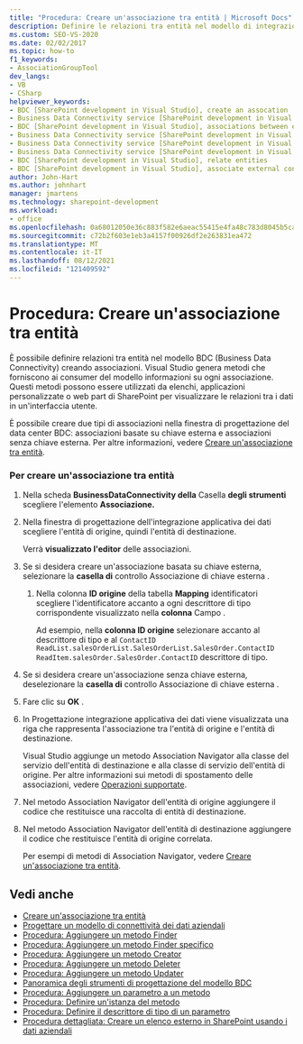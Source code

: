 ```yaml
---
title: "Procedura: Creare un'associazione tra entità | Microsoft Docs"
description: Definire le relazioni tra entità nel modello di integrazione applicativa dei dati (BDC) creando associazioni in Visual Studio.
ms.custom: SEO-VS-2020
ms.date: 02/02/2017
ms.topic: how-to
f1_keywords:
- AssociationGroupTool
dev_langs:
- VB
- CSharp
helpviewer_keywords:
- BDC [SharePoint development in Visual Studio], create an assocation
- Business Data Connectivity service [SharePoint development in Visual Studio], associations between entities
- BDC [SharePoint development in Visual Studio], associations between entities
- Business Data Connectivity service [SharePoint development in Visual Studio], create an assocation
- Business Data Connectivity service [SharePoint development in Visual Studio], associate external content types
- Business Data Connectivity service [SharePoint development in Visual Studio], relate entities
- BDC [SharePoint development in Visual Studio], relate entities
- BDC [SharePoint development in Visual Studio], associate external content types
author: John-Hart
ms.author: johnhart
manager: jmartens
ms.technology: sharepoint-development
ms.workload:
- office
ms.openlocfilehash: 0a68012050e36c883f582e6aeac55415e4fa48c783d8045b5cadfb245816b1be
ms.sourcegitcommit: c72b2f603e1eb3a4157f00926df2e263831ea472
ms.translationtype: MT
ms.contentlocale: it-IT
ms.lasthandoff: 08/12/2021
ms.locfileid: "121409592"
---
```

# <a name="how-to-create-an-association-between-entities"></a>Procedura: Creare un'associazione tra entità
  È possibile definire relazioni tra entità nel modello BDC (Business Data Connectivity) creando associazioni. Visual Studio genera metodi che forniscono ai consumer del modello informazioni su ogni associazione. Questi metodi possono essere utilizzati da elenchi, applicazioni personalizzate o web part di SharePoint per visualizzare le relazioni tra i dati in un'interfaccia utente.

 È possibile creare due tipi di associazioni nella finestra di progettazione del data center BDC: associazioni basate su chiave esterna e associazioni senza chiave esterna. Per altre informazioni, vedere [Creare un'associazione tra entità](../sharepoint/creating-an-association-between-entities.md).

### <a name="to-create-an-association-between-entities"></a>Per creare un'associazione tra entità

1. Nella scheda **BusinessDataConnectivity della** Casella **degli strumenti** scegliere l'elemento **Associazione.**

2. Nella finestra di progettazione dell'integrazione applicativa dei dati scegliere l'entità di origine, quindi l'entità di destinazione.

     Verrà **visualizzato l'editor** delle associazioni.

3. Se si desidera creare un'associazione basata su chiave esterna, selezionare la **casella di** controllo Associazione di chiave esterna .

    1. Nella colonna **ID origine** della tabella **Mapping** identificatori scegliere l'identificatore accanto a ogni descrittore di tipo corrispondente visualizzato nella **colonna** Campo .

         Ad esempio, nella **colonna ID origine** selezionare accanto al descrittore di tipo e al `ContactID` `ReadList.salesOrderList.SalesOrderList.SalesOrder.ContactID` `ReadItem.salesOrder.SalesOrder.ContactID` descrittore di tipo.

4. Se si desidera creare un'associazione senza chiave esterna, deselezionare la **casella di** controllo Associazione di chiave esterna .

5. Fare clic su **OK** .

6. In Progettazione integrazione applicativa dei dati viene visualizzata una riga che rappresenta l'associazione tra l'entità di origine e l'entità di destinazione.

     Visual Studio aggiunge un metodo Association Navigator alla classe del servizio dell'entità di destinazione e alla classe di servizio dell'entità di origine. Per altre informazioni sui metodi di spostamento delle associazioni, vedere [Operazioni supportate](/previous-versions/office/developer/sharepoint-2010/ee557363(v=office.14)).

7. Nel metodo Association Navigator dell'entità di origine aggiungere il codice che restituisce una raccolta di entità di destinazione.

8. Nel metodo Association Navigator dell'entità di destinazione aggiungere il codice che restituisce l'entità di origine correlata.

     Per esempi di metodi di Association Navigator, vedere [Creare un'associazione tra entità](../sharepoint/creating-an-association-between-entities.md).

## <a name="see-also"></a>Vedi anche
- [Creare un'associazione tra entità](../sharepoint/creating-an-association-between-entities.md)
- [Progettare un modello di connettività dei dati aziendali](../sharepoint/designing-a-business-data-connectivity-model.md)
- [Procedura: Aggiungere un metodo Finder](../sharepoint/how-to-add-a-finder-method.md)
- [Procedura: Aggiungere un metodo Finder specifico](../sharepoint/how-to-add-a-specific-finder-method.md)
- [Procedura: Aggiungere un metodo Creator](../sharepoint/how-to-add-a-creator-method.md)
- [Procedura: Aggiungere un metodo Deleter](../sharepoint/how-to-add-a-deleter-method.md)
- [Procedura: Aggiungere un metodo Updater](../sharepoint/how-to-add-an-updater-method.md)
- [Panoramica degli strumenti di progettazione del modello BDC](../sharepoint/bdc-model-design-tools-overview.md)
- [Procedura: Aggiungere un parametro a un metodo](../sharepoint/how-to-add-a-parameter-to-a-method.md)
- [Procedura: Definire un'istanza del metodo](../sharepoint/how-to-define-a-method-instance.md)
- [Procedura: Definire il descrittore di tipo di un parametro](../sharepoint/how-to-define-the-type-descriptor-of-a-parameter.md)
- [Procedura dettagliata: Creare un elenco esterno in SharePoint usando i dati aziendali](../sharepoint/walkthrough-creating-an-external-list-in-sharepoint-by-using-business-data.md)
